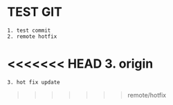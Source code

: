 # TEST GIT 
    1. test commit
    2. remote hotfix
<<<<<<< HEAD
    3. origin
=======
    3. hot fix update
>>>>>>> remote/hotfix
